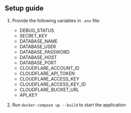 ## Setup guide

1. Provide the following variables in `.env` file:

    - DEBUG_STATUS
    - SECRET_KEY
    - DATABASE_NAME
    - DATABASE_USER
    - DATABASE_PASSWORD
    - DATABASE_HOST
    - DATABASE_PORT
    - CLOUDFLARE_ACCOUNT_ID
    - CLOUDFLARE_API_TOKEN
    - CLOUDFLARE_ACCESS_KEY
    - CLOUDFLARE_ACCESS_KEY_ID
    - CLOUDFLARE_BUCKET_URL
    - API_KEY

2. Run `docker-compose up --build` to start the application